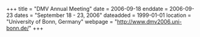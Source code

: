 +++
title = "DMV Annual Meeting"
date = 2006-09-18
enddate = 2006-09-23
dates = "September 18 - 23, 2006"
dateadded = 1999-01-01
location = "University of Bonn, Germany"
webpage = "http://www.dmv2006.uni-bonn.de/"
+++
